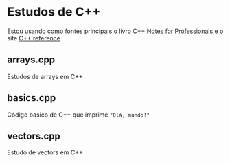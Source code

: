# Estudos de C++
Estou usando como fontes principais o livro <a href="https://goalkicker.com/CPlusPlusBook/" target="_blank">C++ Notes for Professionals</a> e o site <a href="https://en.cppreference.com/w/" target="_blank">C++ reference</a>


## arrays.cpp
Estudos de arrays em C++

## basics.cpp
Código basico de C++ que imprime ```"Olá, mundo!"```

## vectors.cpp
Estudo de vectors em C++
